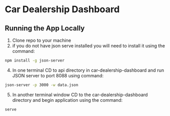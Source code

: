 # Car Dealership Dashboard
## Running the App Locally

1. Clone repo to your machine
2. if you do not have json serve installed you will need to install it using the command: 
``` bash
npm install -g json-server
```
4. In one terminal CD to api directory in car-dealership-dashboard and run JSON server to port 8088 using command: 
``` bash 
json-server -p 3000 -w data.json
```
5. In another terminal window CD to the car-dealership-dashboard directory and begin application using the command: 
``` bash 
serve
```
